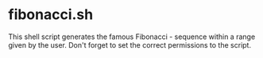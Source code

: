 # fibonacci.sh
This shell script generates the famous Fibonacci - sequence within a range given by the user.
Don't forget to set the correct permissions to the script.
